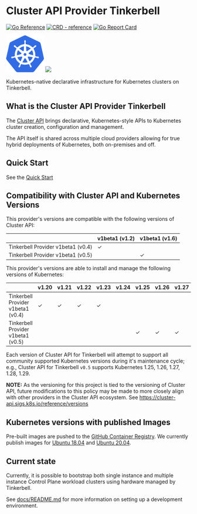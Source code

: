 # Cluster API Provider Tinkerbell

[![Go Reference](https://pkg.go.dev/badge/github.com/tinkerbell/cluster-api-provider-tinkerbell.svg)](https://pkg.go.dev/github.com/tinkerbell/cluster-api-provider-tinkerbell)
[![CRD - reference](https://img.shields.io/badge/CRD-reference-2ea44f)](https://doc.crds.dev/github.com/tinkerbell/cluster-api-provider-tinkerbell)
[![Go Report Card](https://goreportcard.com/badge/github.com/tinkerbell/cluster-api-provider-tinkerbell)](https://goreportcard.com/report/github.com/tinkerbell/cluster-api-provider-tinkerbell)

<a href="https://kubernetes.io"><img src="https://github.com/kubernetes/kubernetes/raw/master/logo/logo.png"  height="100"></a>
<a href="https://tinkerbell.org"><img src="https://raw.githubusercontent.com/tinkerbell/artwork/main/Tinkerbell-Logo-Landscape-Dark.png" height="100"></a>

Kubernetes-native declarative infrastructure for Kubernetes clusters on Tinkerbell.

## What is the Cluster API Provider Tinkerbell

The [Cluster API][cluster_api] brings declarative, Kubernetes-style APIs to Kubernetes
cluster creation, configuration and management.

The API itself is shared across multiple cloud providers allowing for true hybrid
deployments of Kubernetes, both on-premises and off.

## Quick Start

See the [Quick Start](docs/QUICK-START.md)

## Compatibility with Cluster API and Kubernetes Versions

This provider's versions are compatible with the following versions of Cluster API:

|                                    | v1beta1 (v1.2) | v1beta1 (v1.6) |
| ---------------------------------- | -------------- | -------------- |
| Tinkerbell Provider v1beta1 (v0.4) | ✓              |                |
| Tinkerbell Provider v1beta1 (v0.5) |                | ✓              |

This provider's versions are able to install and manage the following versions of Kubernetes:

|                                     | v1.20 | v1.21 | v1.22 | v1.23 | v1.24 | v1.25 | v1.26 | v1.27 | v1.28 | v1.29 |
| ----------------------------------- | ----- | ----- | ----- | ----- | ----- | ----- | ----- | ----- | ----- | ----- |
| Tinkerbell Provider v1beta1 (v0.4)  | ✓     | ✓     | ✓     | ✓     |       |       |       |       |       |       |
| Tinkerbell Provider v1beta1 (v0.5)  |       |       |       |       |       | ✓     | ✓     | ✓     | ✓     | ✓     |

Each version of Cluster API for Tinkerbell will attempt to support all community supported Kubernetes versions during it's maintenance cycle; e.g., Cluster API for Tinkerbell `v0.5` supports Kubernetes 1.25, 1.26, 1.27, 1.28, 1.29.

**NOTE:** As the versioning for this project is tied to the versioning of Cluster API, future modifications to this
policy may be made to more closely align with other providers in the Cluster API ecosystem. See https://cluster-api.sigs.k8s.io/reference/versions

## Kubernetes versions with published Images

Pre-built images are pushed to the [GitHub Container Registry](https://github.com/orgs/tinkerbell/packages?repo_name=cluster-api-provider-tinkerbell). We currently publish images for [Ubuntu 18.04](https://github.com/tinkerbell/cluster-api-provider-tinkerbell/pkgs/container/cluster-api-provider-tinkerbell%2Fubuntu-1804) and [Ubuntu 20.04](https://github.com/tinkerbell/cluster-api-provider-tinkerbell/pkgs/container/cluster-api-provider-tinkerbell%2Fubuntu-2004).

## Current state

Currently, it is possible to bootstrap both single instance and multiple instance Control Plane
workload clusters using hardware managed by Tinkerbell.

See [docs/README.md](docs/README.md) for more information on setting up a development
environment.

<!-- links -->
[cluster_api]: https://cluster-api.sigs.k8s.io
